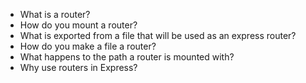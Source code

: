 * What is a router?
* How do you mount a router?
* What is exported from a file that will be used as an express router?
* How do you make a file a router?
* What happens to the path a router is mounted with?
* Why use routers in Express?
